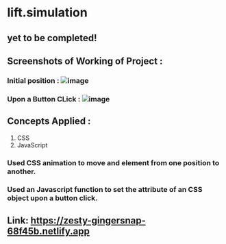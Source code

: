 # lift.simulation
## yet to be completed!
## Screenshots of Working of Project : 
### Initial position : ![image](https://github.com/Manyata39/lift.simulation/assets/138794188/9c4c6b13-4498-4599-bfb1-0dafcc3b4b8a)
### Upon a Button CLick : ![image](https://github.com/Manyata39/lift.simulation/assets/138794188/a19045e2-0ab2-4278-b039-3e062b5aa935)

## Concepts Applied :
1. CSS
2. JavaScript
### Used CSS animation to move and element from one position to another.
### Used an Javascript function to set the attribute of an CSS object upon a button click.
## Link: https://zesty-gingersnap-68f45b.netlify.app
